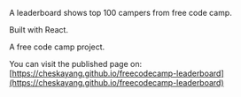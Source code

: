 A leaderboard shows top 100 campers from free code camp.

Built with React.

A free code camp project.

You can visit the published page on: [https://cheskayang.github.io/freecodecamp-leaderboard](https://cheskayang.github.io/freecodecamp-leaderboard)
